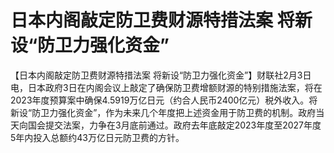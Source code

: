 # 日本内阁敲定防卫费财源特措法案 将新设“防卫力强化资金”

【日本内阁敲定防卫费财源特措法案
将新设“防卫力强化资金”】财联社2月3日电，日本政府3日在内阁会议上敲定了确保防卫费增额财源的特别措施法案，将在2023年度预算案中确保4.5919万亿日元（约合人民币2400亿元）税外收入。将新设“防卫力强化资金”，作为未来几个年度把上述资金用于防卫费的机制。政府当天向国会提交法案，力争在3月底前通过。政府去年底敲定2023年度至2027年度5年内投入总额约43万亿日元防卫费的方针。

